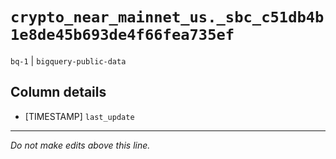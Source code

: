 # `crypto_near_mainnet_us._sbc_c51db4b1e8de45b693de4f66fea735ef`
`bq-1` | `bigquery-public-data`

## Column details
* [TIMESTAMP] `last_update`

-------------------------------------------------------------------------------
*Do not make edits above this line.*
